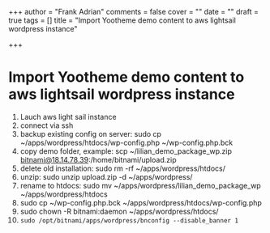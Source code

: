 +++
author = "Frank Adrian"
comments = false
cover = ""
date = ""
draft = true
tags = []
title = "Import Yootheme demo content to aws lightsail wordpress instance"

+++
# Import Yootheme demo content to aws lightsail wordpress instance

 1. Lauch aws light sail instance
 2. connect via ssh
 3. backup existing config on server: sudo cp \~/apps/wordpress/htdocs/wp-config.php \~/wp-config.php.bck
 4. copy demo folder, example: scp \~/lilian_demo_package_wp.zip bitnami@18.14.78.39:/home/bitnami/upload.zip
 5. delete old installation: sudo rm -rf \~/apps/wordpress/htdocs/
 6. unzip: sudo unzip upload.zip -d \~/apps/wordpress/
 7. rename to htdocs: sudo mv \~/apps/wordpress/lilian_demo_package_wp \~/apps/wordpress/htdocs
 8. sudo cp \~/wp-config.php.bck \~/apps/wordpress/htdocs/wp-config.php
 9. sudo chown -R bitnami:daemon \~/apps/wordpress/htdocs/
10. `sudo /opt/bitnami/apps/wordpress/bnconfig --disable_banner 1`